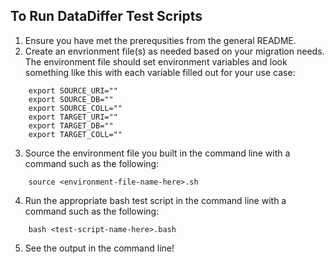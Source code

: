 ## To Run DataDiffer Test Scripts
1. Ensure you have met the prerequsities from the general README.
2. Create an envrionment file(s) as needed based on your migration needs. The environment file should set environment variables and look something like this with each variable filled out for your use case:
```
    export SOURCE_URI=""
    export SOURCE_DB=""
    export SOURCE_COLL=""
    export TARGET_URI=""
    export TARGET_DB=""
    export TARGET_COLL=""
```
3. Source the environment file you built in the command line with a command such as the following: 
```
    source <environment-file-name-here>.sh
```
4. Run the appropriate bash test script in the command line with a command such as the following: 
```
    bash <test-script-name-here>.bash
```
5. See the output in the command line!
